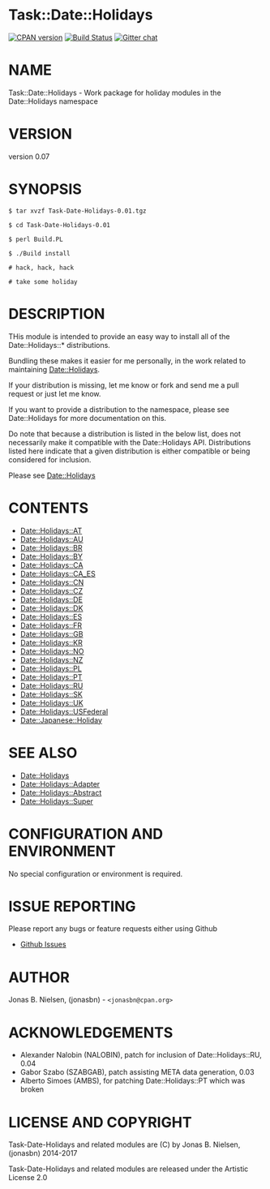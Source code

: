 # Task::Date::Holidays

[![CPAN version](https://badge.fury.io/pl/Task-Date-Holidays.svg)](http://badge.fury.io/pl/Task-Date-Holidays)
[![Build Status](https://travis-ci.org/jonasbn/perl-Task-Date-Holidays.svg?branch=master)](https://travis-ci.org/jonasbn/perl-Task-Date-Holidays)
[![Gitter chat](https://badges.gitter.im/gitterHQ/gitter.png)](https://gitter.im/perl-date-holidays)

# NAME

Task::Date::Holidays - Work package for holiday modules in the Date::Holidays namespace

# VERSION

version 0.07

# SYNOPSIS

    $ tar xvzf Task-Date-Holidays-0.01.tgz

    $ cd Task-Date-Holidays-0.01

    $ perl Build.PL

    $ ./Build install

    # hack, hack, hack

    # take some holiday

# DESCRIPTION

THis module is intended to provide an easy way to install all of the Date::Holidays::\* distributions.

Bundling these makes it easier for me personally, in the work related to maintaining [Date::Holidays](https://metacpan.org/pod/Date::Holidays).

If your distribution is missing, let me know or fork and send me a pull request or just let me know.

If you want to provide a distribution to the namespace, please see Date::Holidays for more documentation on this.

Do note that because a distribution is listed in the below list, does not necessarily make it compatible with the
Date::Holidays API. Distributions listed here indicate that a given distribution is either compatible or
being considered for inclusion.

Please see [Date::Holidays](https://metacpan.org/pod/Date::Holidays)

# CONTENTS

- [Date::Holidays::AT](https://metacpan.org/pod/Date::Holidays::AT)
- [Date::Holidays::AU](https://metacpan.org/pod/Date::Holidays::AU)
- [Date::Holidays::BR](https://metacpan.org/pod/Date::Holidays::BR)
- [Date::Holidays::BY](https://metacpan.org/pod/Date::Holidays::BY)
- [Date::Holidays::CA](https://metacpan.org/pod/Date::Holidays::CA)
- [Date::Holidays::CA\_ES](https://metacpan.org/pod/Date::Holidays::CA_ES)
- [Date::Holidays::CN](https://metacpan.org/pod/Date::Holidays::CN)
- [Date::Holidays::CZ](https://metacpan.org/pod/Date::Holidays::CZ)
- [Date::Holidays::DE](https://metacpan.org/pod/Date::Holidays::DE)
- [Date::Holidays::DK](https://metacpan.org/pod/Date::Holidays::DK)
- [Date::Holidays::ES](https://metacpan.org/pod/Date::Holidays::ES)
- [Date::Holidays::FR](https://metacpan.org/pod/Date::Holidays::FR)
- [Date::Holidays::GB](https://metacpan.org/pod/Date::Holidays::GB)
- [Date::Holidays::KR](https://metacpan.org/pod/Date::Holidays::KR)
- [Date::Holidays::NO](https://metacpan.org/pod/Date::Holidays::NO)
- [Date::Holidays::NZ](https://metacpan.org/pod/Date::Holidays::NZ)
- [Date::Holidays::PL](https://metacpan.org/pod/Date::Holidays::PL)
- [Date::Holidays::PT](https://metacpan.org/pod/Date::Holidays::PT)
- [Date::Holidays::RU](https://metacpan.org/pod/Date::Holidays::RU)
- [Date::Holidays::SK](https://metacpan.org/pod/Date::Holidays::SK)
- [Date::Holidays::UK](https://metacpan.org/pod/Date::Holidays::UK)
- [Date::Holidays::USFederal](https://metacpan.org/pod/Date::Holidays::USFederal)
- [Date::Japanese::Holiday](https://metacpan.org/pod/Date::Japanese::Holiday)

# SEE ALSO

- [Date::Holidays](https://metacpan.org/pod/Date::Holidays)
- [Date::Holidays::Adapter](https://metacpan.org/pod/Date::Holidays::Adapter)
- [Date::Holidays::Abstract](https://metacpan.org/pod/Date::Holidays::Abstract)
- [Date::Holidays::Super](https://metacpan.org/pod/Date::Holidays::Super)

# CONFIGURATION AND ENVIRONMENT

No special configuration or environment is required.

# ISSUE REPORTING

Please report any bugs or feature requests either using Github

- [Github Issues](https://github.com/jonasbn/perl-test-timer/issues)

# AUTHOR

Jonas B. Nielsen, (jonasbn) - `<jonasbn@cpan.org>`

# ACKNOWLEDGEMENTS

- Alexander Nalobin (NALOBIN), patch for inclusion of Date::Holidays::RU, 0.04
- Gabor Szabo (SZABGAB), patch assisting META data generation, 0.03
- Alberto Simoes (AMBS), for patching Date::Holidays::PT which was broken

# LICENSE AND COPYRIGHT

Task-Date-Holidays and related modules are (C) by Jonas B. Nielsen, (jonasbn)
2014-2017

Task-Date-Holidays and related modules are released under the Artistic License 2.0
